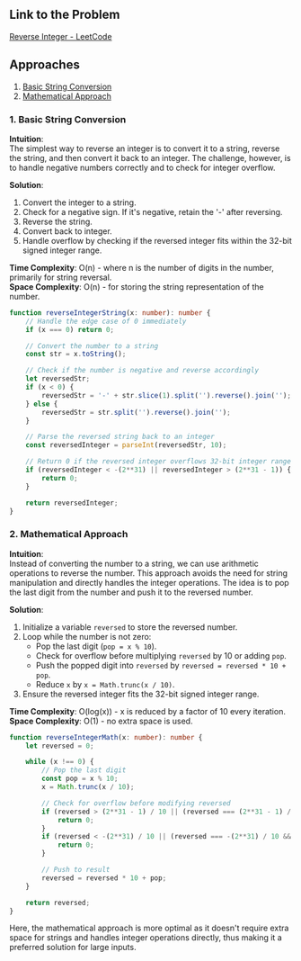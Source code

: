 ## Link to the Problem
[Reverse Integer - LeetCode](https://leetcode.com/problems/reverse-integer/)

## Approaches
1. [Basic String Conversion](#basic-string-conversion)
2. [Mathematical Approach](#mathematical-approach)

### 1. Basic String Conversion

**Intuition**:  
The simplest way to reverse an integer is to convert it to a string, reverse the string, and then convert it back to an integer. The challenge, however, is to handle negative numbers correctly and to check for integer overflow.

**Solution**:  
1. Convert the integer to a string.
2. Check for a negative sign. If it's negative, retain the '-' after reversing.
3. Reverse the string.
4. Convert back to integer.
5. Handle overflow by checking if the reversed integer fits within the 32-bit signed integer range.

**Time Complexity**: O(n) - where n is the number of digits in the number, primarily for string reversal.  
**Space Complexity**: O(n) - for storing the string representation of the number.

```typescript
function reverseIntegerString(x: number): number {
    // Handle the edge case of 0 immediately
    if (x === 0) return 0;

    // Convert the number to a string
    const str = x.toString();

    // Check if the number is negative and reverse accordingly
    let reversedStr;
    if (x < 0) {
        reversedStr = '-' + str.slice(1).split('').reverse().join('');
    } else {
        reversedStr = str.split('').reverse().join('');
    }

    // Parse the reversed string back to an integer
    const reversedInteger = parseInt(reversedStr, 10);

    // Return 0 if the reversed integer overflows 32-bit integer range
    if (reversedInteger < -(2**31) || reversedInteger > (2**31 - 1)) {
        return 0;
    }

    return reversedInteger;
}
```

### 2. Mathematical Approach

**Intuition**:  
Instead of converting the number to a string, we can use arithmetic operations to reverse the number. This approach avoids the need for string manipulation and directly handles the integer operations. The idea is to pop the last digit from the number and push it to the reversed number.

**Solution**:  
1. Initialize a variable `reversed` to store the reversed number.
2. Loop while the number is not zero:
   - Pop the last digit (`pop = x % 10`).
   - Check for overflow before multiplying `reversed` by 10 or adding `pop`.
   - Push the popped digit into `reversed` by `reversed = reversed * 10 + pop`.
   - Reduce `x` by `x = Math.trunc(x / 10)`.
3. Ensure the reversed integer fits the 32-bit signed integer range.

**Time Complexity**: O(log(x)) - x is reduced by a factor of 10 every iteration.  
**Space Complexity**: O(1) - no extra space is used.

```typescript
function reverseIntegerMath(x: number): number {
    let reversed = 0;

    while (x !== 0) {
        // Pop the last digit
        const pop = x % 10;
        x = Math.trunc(x / 10);

        // Check for overflow before modifying reversed
        if (reversed > (2**31 - 1) / 10 || (reversed === (2**31 - 1) / 10 && pop > 7)) {
            return 0;
        }
        if (reversed < -(2**31) / 10 || (reversed === -(2**31) / 10 && pop < -8)) {
            return 0;
        }

        // Push to result
        reversed = reversed * 10 + pop;
    }

    return reversed;
}
```

Here, the mathematical approach is more optimal as it doesn't require extra space for strings and handles integer operations directly, thus making it a preferred solution for large inputs.

